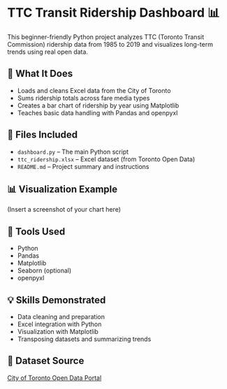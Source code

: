 # TTC Transit Ridership Dashboard 📊

This beginner-friendly Python project analyzes TTC (Toronto Transit Commission) ridership data from 1985 to 2019 and visualizes long-term trends using real open data.

## 📌 What It Does

- Loads and cleans Excel data from the City of Toronto
- Sums ridership totals across fare media types
- Creates a bar chart of ridership by year using Matplotlib
- Teaches basic data handling with Pandas and openpyxl

## 📁 Files Included
- `dashboard.py` – The main Python script
- `ttc_ridership.xlsx` – Excel dataset (from Toronto Open Data)
- `README.md` – Project summary and instructions

## 📊 Visualization Example

(Insert a screenshot of your chart here)

## 🚀 Tools Used
- Python
- Pandas
- Matplotlib
- Seaborn (optional)
- openpyxl

## 💡 Skills Demonstrated
- Data cleaning and preparation
- Excel integration with Python
- Visualization with Matplotlib
- Transposing datasets and summarizing trends

## 🔗 Dataset Source
[City of Toronto Open Data Portal](https://open.toronto.ca/dataset/ttc-subway-daily-ridership/)
